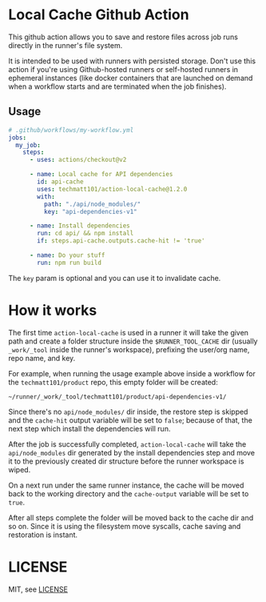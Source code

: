 # Local Cache Github Action

This github action allows you to save and restore files across job runs directly in the runner's file system.

It is intended to be used with runners with persisted storage. Don't use this action if you're using Github-hosted runners or self-hosted runners in ephemeral instances (like docker containers that are launched on demand when a workflow starts and are terminated when the job finishes).

## Usage

```yaml
# .github/workflows/my-workflow.yml
jobs:
  my_job:
    steps:
      - uses: actions/checkout@v2

      - name: Local cache for API dependencies
        id: api-cache
        uses: techmatt101/action-local-cache@1.2.0
        with:
          path: "./api/node_modules/"
          key: "api-dependencies-v1"

      - name: Install dependencies
        run: cd api/ && npm install
        if: steps.api-cache.outputs.cache-hit != 'true'

      - name: Do your stuff
        run: npm run build
```

The `key` param is optional and you can use it to invalidate cache.

# How it works

The first time `action-local-cache` is used in a runner it will take the given path and create a folder structure inside the `$RUNNER_TOOL_CACHE` dir (usually `_work/_tool` inside the runner's workspace), prefixing the user/org name, repo name, and key.

For example, when running the usage example above inside a workflow for the `techmatt101/product` repo, this empty folder will be created:

```shell
~/runner/_work/_tool/techmatt101/product/api-dependencies-v1/
```

Since there's no `api/node_modules/` dir inside, the restore step is skipped and the `cache-hit` output variable will be set to `false`; because of that, the next step which install the dependencies will run.

After the job is successfully completed, `action-local-cache` will take the `api/node_modules` dir generated by the install dependencies step and move it to the previously created dir structure before the runner workspace is wiped.

On a next run under the same runner instance, the cache will be moved back to the working directory and the `cache-output` variable will be set to `true`.

After all steps complete the folder will be moved back to the cache dir and so on. Since it is using the filesystem move syscalls, cache saving and restoration is instant.

# LICENSE

MIT, see [LICENSE](./LICENSE)
